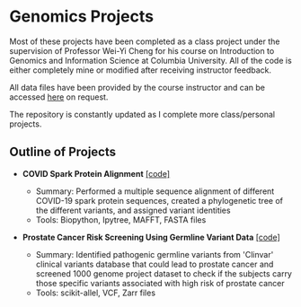 # Genomics Projects

Most of these projects have been completed as a class project under the supervision of Professor Wei-Yi Cheng for his course on Introduction to Genomics and Information Science at Columbia University. All of the code is either completely mine or modified after receiving instructor feedback. <br>

All data files have been provided by the course instructor and can be accessed [here](https://drive.google.com/drive/folders/19Ma2yj605qYQiXjZtNaJkfohv6ZXfJhr?usp=share_link) on request. <br>

The repository is constantly updated as I complete more class/personal projects.<br>

## Outline of Projects

- **COVID Spark Protein Alignment** [[code]](https://github.com/crystalshin22/genomics_projects/blob/main/COVID_Spark_Protein_Alignment.ipynb)<br>
    - Summary: Performed a multiple sequence alignment of different COVID-19 spark protein sequences, created a phylogenetic tree of the different variants, and assigned variant identities
    - Tools: Biopython, Ipytree, MAFFT, FASTA files
    
- **Prostate Cancer Risk Screening Using Germline Variant Data** [[code]](https://github.com/crystalshin22/genomics_projects/blob/main/Prostate%20Cancer%20Risk%20Screening%20Using%20Germline%20Variant%20Data.ipynb)<br>
    - Summary: Identified pathogenic germline variants from 'Clinvar' clinical variants database that could lead to prostate cancer and screened 1000 genome project dataset to check if the subjects carry those specific variants associated with high risk of prostate cancer
    - Tools: scikit-allel, VCF, Zarr files
